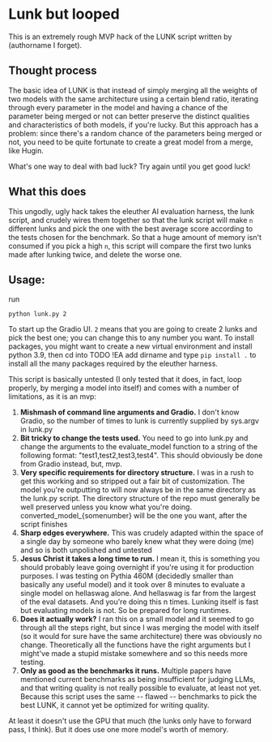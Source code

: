 # Lunk but looped

This is an extremely rough MVP hack of the  LUNK script written by (authorname I forget). 

## Thought process
The basic idea of LUNK is that instead of simply merging all the weights of two models with the same architecture using a certain blend ratio, iterating through every parameter in the model and having a chance of the parameter being merged or not can better preserve the distinct qualities and characteristics of both models, if you're lucky. But this approach has a problem: since there's a random chance of the parameters being merged or not, you need to be quite fortunate to create a great model from a merge, like Hugin.

What's one way to deal with bad luck? Try again until you get good luck! 

## What this does

This ungodly, ugly hack takes the eleuther AI evaluation harness, the lunk script, and crudely wires them together so that the lunk script will make `n` different lunks and pick the one with the best average score according to the tests chosen for the benchmark. So that a huge amount of memory isn't consumed if you pick a high `n`, this script will compare the first two lunks made after lunking twice, and delete the worse one.

## Usage:

run

```
python lunk.py 2
```

To start up the Gradio UI. `2` means that you are going to create 2 lunks and pick the best one; you can change this to any number you want.
To install packages, you might want to create a new virtual environment and install python 3.9, then cd into TODO !EA add dirname and type `pip install .` to install all the many packages required by the eleuther harness.

This script is basically untested (I only tested that it does, in fact, loop properly, by merging a model into itself) and comes with a number of limitations, as it is an mvp:

1. **Mishmash of command line arguments and Gradio.** I don't know Gradio, so the number of times to lunk is currently supplied by sys.argv in lunk.py
2. **Bit tricky to change the tests used.** You need to go into lunk.py and change the arguments to the evaluate_model function to a string of the following format: "test1,test2,test3,test4". This should obviously be done from Gradio instead, but, mvp.
3. **Very specific requirements for directory structure.** I was in a rush to get this working and so stripped out a fair bit of customization. The model you're outputting to will now always be in the same directory as the lunk.py script. The directory structure of the repo must generally be well preserved unless you know what you're doing. converted_model_{somenumber} will be the one you want, after the script finishes
4. **Sharp edges everywhere.** This was crudely adapted within the space of a single day by someone who barely knew what they were doing (me) and so is both unpolished and untested
5. **Jesus Christ it takes a long time to run.** I mean it, this is something you should probably leave going overnight if you're using it for production purposes. I was testing on Pythia 460M (decidedly smaller than basically any useful model) and it took over 8 minutes to evaluate a single model on hellaswag alone. And hellaswag is far from the largest of the eval datasets. And you're doing this n times. Lunking itself is fast but evaluating models is not. So be prepared for long runtimes.
6. **Does it actually work?** I ran this on a small model and it seemed to go through all the steps right, but since I was merging the model with itself (so it would for sure have the same architecture) there was obviously no change. Theoretically all the functions have the right arguments but I might've made a stupid mistake somewhere and so this needs more testing.
7. **Only as good as the benchmarks it runs.** Multiple papers have mentioned current benchmarks as being insufficient for judging LLMs, and that writing quality is not really possible to evaluate, at least not yet. Because this script uses the same -- flawed -- benchmarks to pick the best LUNK, it cannot yet be optimized for writing quality.

At least it doesn't use the GPU that much (the lunks only have to forward pass, I think). But it does use one more model's worth of memory.